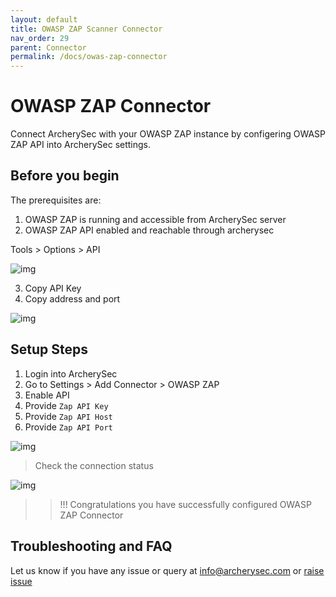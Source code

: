 ```yaml
---
layout: default
title: OWASP ZAP Scanner Connector
nav_order: 29
parent: Connector
permalink: /docs/owas-zap-connector
---
```


# OWASP ZAP Connector

Connect ArcherySec with your OWASP ZAP instance by configering OWASP ZAP API into ArcherySec settings. 

## Before you begin

The prerequisites are:

1. OWASP ZAP is running and accessible from ArcherySec server
2. OWASP ZAP API enabled and reachable through archerysec

Tools > Options > API

![img](img/owasp-zap-connector/zap-api-enable.png)

3. Copy API Key
4. Copy address and port 

![img](img/owasp-zap-connector/zap-local-proxy.png)


## Setup Steps

1. Login into ArcherySec
2. Go to Settings > Add Connector > OWASP ZAP 
3. Enable API
4. Provide `Zap API Key` 
5. Provide `Zap API Host`
6. Provide `Zap API Port`

![img](img/owasp-zap-connector/zap-setting-archerysec.png)

>Check the connection status

![img](img/owasp-zap-connector/zap-connection-status.png)

>>!!! Congratulations you have successfully configured OWASP ZAP Connector

## Troubleshooting and FAQ

Let us know if you have any issue or query at info@archerysec.com or [raise issue](https://github.com/archerysec/archerysec/issues)